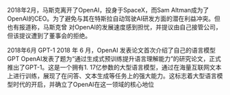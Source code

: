 2018年2月，马斯克离开了OpenAI，投身于SpaceX，而Sam Altman成为了OpenAI的CEO。为了避免与其在特斯拉自动驾驶AI研发方面的潜在利益冲突。但也有报道称，马斯克曾
对OpenAI的发展速度感到担忧，并提议由自己接管公司，但该提议遭到了董事会的拒绝。

2018年6月 GPT-1 2018 年 6 月，OpenAI 发表论文首次介绍了自己的语言模型 GPT
OpenAI发表了题为“通过生成式预训练提升语言理解能力”的研究论文，正式推出了GPT-1。这是一个拥有1.
17亿参数的大型语言模型，通过在海量互联网文本上进行训练，展现了在问答、文本生成等任务上的强大能力。这标志着大型语言模
型时代的开启，并确立了OpenAI在这一领域的核心地位

